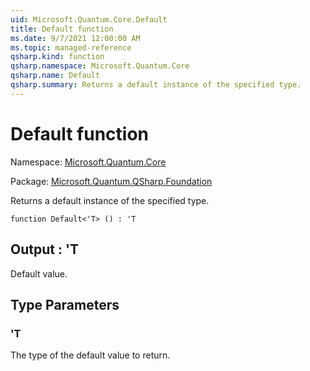 ```yaml
---
uid: Microsoft.Quantum.Core.Default
title: Default function
ms.date: 9/7/2021 12:00:00 AM
ms.topic: managed-reference
qsharp.kind: function
qsharp.namespace: Microsoft.Quantum.Core
qsharp.name: Default
qsharp.summary: Returns a default instance of the specified type.
---
```


# Default function

Namespace: [Microsoft.Quantum.Core](xref:Microsoft.Quantum.Core)

Package: [Microsoft.Quantum.QSharp.Foundation](https://nuget.org/packages/Microsoft.Quantum.QSharp.Foundation)


Returns a default instance of the specified type.

```qsharp
function Default<'T> () : 'T
```


## Output : 'T

Default value.

## Type Parameters

### 'T

The type of the default value to return.